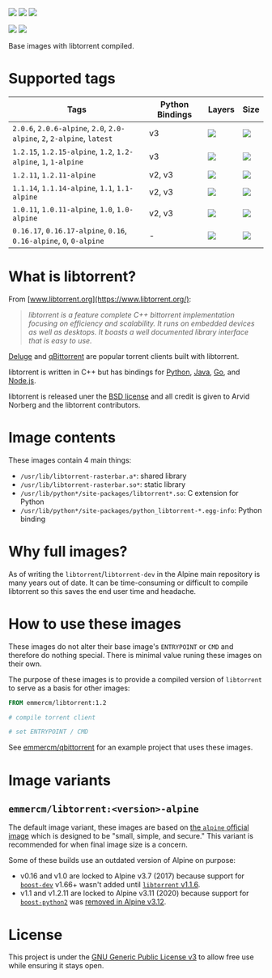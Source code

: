 [![](https://badgen.net/badge/emmercm/libtorrent/blue?icon=docker)](https://hub.docker.com/r/emmercm/libtorrent)
[![](https://badgen.net/docker/pulls/emmercm/libtorrent?icon=docker&label=pulls)](https://hub.docker.com/r/emmercm/libtorrent)
[![](https://badgen.net/docker/stars/emmercm/libtorrent?icon=docker&label=stars)](https://hub.docker.com/r/emmercm/libtorrent)

[![](https://badgen.net/badge/emmercm/docker-libtorrent/purple?icon=github)](https://github.com/emmercm/docker-libtorrent)
[![](https://badgen.net/github/license/emmercm/docker-libtorrent?color=grey)](https://github.com/emmercm/docker-libtorrent/blob/master/LICENSE)

Base images with libtorrent compiled.

# Supported tags

| Tags | Python Bindings | Layers | Size |
|-|-|-|-|
| `2.0.6`, `2.0.6-alpine`, `2.0`, `2.0-alpine`, `2`, `2-alpine`, `latest` | v3 | ![](https://badgen.net/docker/layers/emmercm/libtorrent/2.0.6?icon=docker&label=layers) | ![](https://badgen.net/docker/size/emmercm/libtorrent/2.0.6?icon=docker&label=size) |
| `1.2.15`, `1.2.15-alpine`, `1.2`, `1.2-alpine`, `1`, `1-alpine` | v3 | ![](https://badgen.net/docker/layers/emmercm/libtorrent/1.2.15?icon=docker&label=layers) | ![](https://badgen.net/docker/size/emmercm/libtorrent/1.2.15?icon=docker&label=size) |
| `1.2.11`, `1.2.11-alpine` | v2, v3 | ![](https://badgen.net/docker/layers/emmercm/libtorrent/1.2.11?icon=docker&label=layers) | ![](https://badgen.net/docker/size/emmercm/libtorrent/1.2.11?icon=docker&label=size) |
| `1.1.14`, `1.1.14-alpine`, `1.1`, `1.1-alpine` | v2, v3 | ![](https://badgen.net/docker/layers/emmercm/libtorrent/1.1.14?icon=docker&label=layers) | ![](https://badgen.net/docker/size/emmercm/libtorrent/1.1.14?icon=docker&label=size) |
| `1.0.11`, `1.0.11-alpine`, `1.0`, `1.0-alpine` | v2, v3 | ![](https://badgen.net/docker/layers/emmercm/libtorrent/1.0.11?icon=docker&label=layers) | ![](https://badgen.net/docker/size/emmercm/libtorrent/1.0.11?icon=docker&label=size) |
| `0.16.17`, `0.16.17-alpine`, `0.16`, `0.16-alpine`, `0`, `0-alpine` | - | ![](https://badgen.net/docker/layers/emmercm/libtorrent/0.16.17?icon=docker&label=layers) | ![](https://badgen.net/docker/size/emmercm/libtorrent/0.16.17?icon=docker&label=size) |

# What is libtorrent?

From [www.libtorrent.org](https://www.libtorrent.org/):

> _libtorrent is a feature complete C++ bittorrent implementation focusing on efficiency and scalability. It runs on embedded devices as well as desktops. It boasts a well documented library interface that is easy to use._

[Deluge](http://deluge-torrent.org/) and [qBittorrent](http://www.qbittorrent.org/) are popular torrent clients built with libtorrent.

libtorrent is written in C++ but has bindings for [Python](https://www.libtorrent.org/python_binding.html), [Java](https://github.com/frostwire/frostwire-jlibtorrent/), [Go](https://github.com/steeve/libtorrent-go), and [Node.js](https://github.com/fanatid/node-libtorrent).

libtorrent is released uner the [BSD license](https://github.com/arvidn/libtorrent/blob/master/LICENSE) and all credit is given to Arvid Norberg and the libtorrent contributors.

# Image contents

These images contain 4 main things:

- `/usr/lib/libtorrent-rasterbar.a*`: shared library
- `/usr/lib/libtorrent-rasterbar.so*`: static library
- `/usr/lib/python*/site-packages/libtorrent*.so`: C extension for Python
- `/usr/lib/python*/site-packages/python_libtorrent-*.egg-info`: Python binding

# Why full images?

As of writing the `libtorrent`/`libtorrent-dev` in the Alpine main repository is many years out of date. It can be time-consuming or difficult to compile libtorrent so this saves the end user time and headache.

# How to use these images

These images do not alter their base image's `ENTRYPOINT` or `CMD` and therefore do nothing special. There is minimal value runing these images on their own.

The purpose of these images is to provide a compiled version of `libtorrent` to serve as a basis for other images:

```dockerfile
FROM emmercm/libtorrent:1.2

# compile torrent client

# set ENTRYPOINT / CMD
```

See [emmercm/qbittorrent](https://hub.docker.com/r/emmercm/qbittorrent) for an example project that uses these images.

# Image variants

## `emmercm/libtorrent:<version>-alpine`

The default image variant, these images are based on [the `alpine` official image](https://hub.docker.com/_/alpine) which is designed to be "small, simple, and secure." This variant is recommended for when final image size is a concern.

Some of these builds use an outdated version of Alpine on purpose:

- v0.16 and v1.0 are locked to Alpine v3.7 (2017) because support for [`boost-dev`](https://pkgs.alpinelinux.org/packages?name=boost-dev&branch=edge) v1.66+ wasn't added until [`libtorrent` v1.1.6](https://github.com/arvidn/libtorrent/releases/tag/libtorrent-1_1_6).
- v1.1 and v1.2.11 are locked to Alpine v3.11 (2020) because support for [`boost-python2`](https://pkgs.alpinelinux.org/packages?name=boost-python2&branch=v3.11) was [removed in Alpine v3.12](https://git.alpinelinux.org/aports/commit/main/boost/APKBUILD?id=c7eee7c57fbcbe012646766604d9bcd89368d6e4).

# License

This project is under the [GNU Generic Public License v3](https://github.com/emmercm/docker-libtorrent/blob/master/LICENSE) to allow free use while ensuring it stays open.
